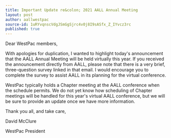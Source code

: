 ```yaml
---
title: Important Update re&colon; 2021 AALL Annual Meeting
layout: post
author: aallwestpac
source-id: 1uRYvqnscVdgJSmGgSjrc4v0j8I9sASfx_Z_IYvcz3rc
published: true
---
```

Dear WestPac members,

With apologies for duplication, I wanted to highlight today's announcement that the AALL Annual Meeting will be held virtually this year.  If you received the announcement directly from AALL, please note that there is a very brief, three-question survey linked in that email.  I would encourage you to complete the survey to assist AALL in its planning for the virtual conference.

WestPac typically holds a Chapter meeting at the AALL conference when the schedule permits.  We do not yet know how scheduling of Chapter meetings will be handled for this year's virtual AALL conference, but we will be sure to provide an update once we have more information.

Thank you all, and take care,

David McClure

WestPac President
